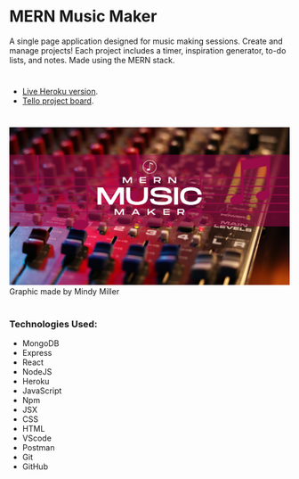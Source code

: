 # MERN Music Maker

A single page application designed for music making sessions. Create and manage projects!
Each project includes a timer, inspiration generator, to-do lists, and notes.
Made using the MERN stack.
#
- [Live Heroku version](https://mern-music-maker.herokuapp.com/).
- [Tello project board](https://trello.com/b/DRCQRral/unit-3-project-mern-music-maker).
#
![logo](/public/mmmhomepg.png)
Graphic made by Mindy Miller

#
### Technologies Used:
- MongoDB
- Express
- React
- NodeJS
- Heroku
- JavaScript
- Npm
- JSX
- CSS
- HTML
- VScode
- Postman
- Git
- GitHub